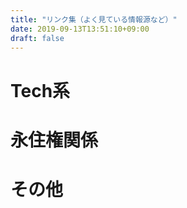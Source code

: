 ```yaml
---
title: "リンク集（よく見ている情報源など）"
date: 2019-09-13T13:51:10+09:00
draft: false
---
```

# Tech系

# 永住権関係

# その他
